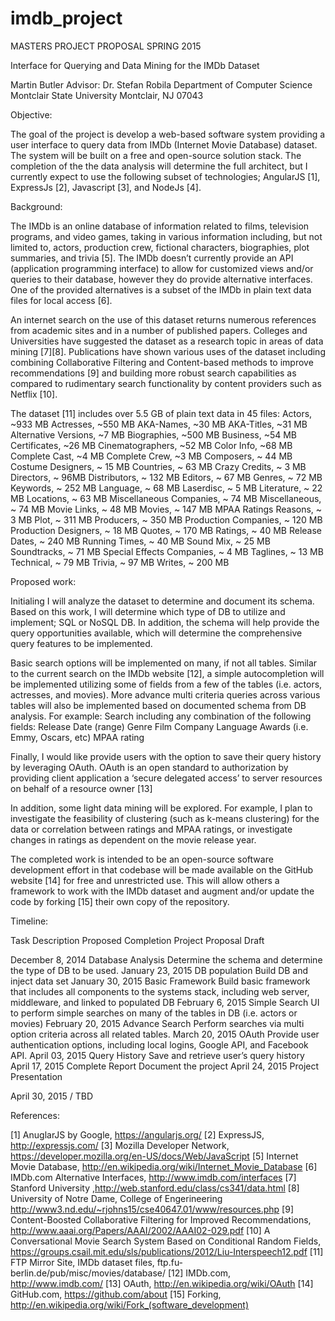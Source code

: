 # imdb_project
MASTERS PROJECT PROPOSAL
SPRING 2015

Interface for Querying and Data Mining for the IMDb Dataset

Martin Butler
Advisor: Dr. Stefan Robila
Department of Computer Science
Montclair State University
Montclair, NJ 07043



Objective:

The goal of the project is develop a web-based software system providing a user interface to query data from IMDb (Internet Movie Database) dataset. The system will be built on a free and open-source solution stack.  The completion of the the data analysis will determine the full architect, but I currently expect to use the following subset of technologies; AngularJS [1], ExpressJs [2], Javascript [3], and NodeJs [4].

Background:

The IMDb is an online database of information related to films, television programs, and video games, taking in various information including, but not limited to, actors, production crew, fictional characters, biographies, plot summaries, and trivia [5].  The IMDb doesn’t currently provide an API (application programming interface) to allow for customized views and/or queries to their database, however they do provide alternative interfaces.  One of the provided alternatives is a subset of the IMDb in plain text data files for local access [6].

An internet search on the use of this dataset returns numerous references from academic sites and in a number of published papers.  Colleges and Universities have suggested the dataset as a research topic in areas of data mining [7][8].  Publications have shown various uses of the dataset including combining Collaborative Filtering and Content-based methods to improve recommendations [9] and building more robust search capabilities as compared to rudimentary search functionality by content providers such as Netflix [10].

The dataset [11] includes over 5.5 GB of plain text data in 45 files:
Actors, ~933 MB
Actresses, ~550 MB
AKA-Names, ~30 MB
AKA-Titles, ~31 MB
Alternative Versions, ~7 MB
Biographies, ~500 MB
Business, ~54 MB
Certificates, ~26 MB
Cinematographers, ~52 MB
Color Info, ~68 MB
Complete Cast, ~4 MB
Complete Crew, ~3 MB
Composers, ~ 44 MB
Costume Designers, ~ 15 MB
Countries, ~ 63 MB
Crazy Credits, ~ 3 MB
Directors, ~ 96MB
Distributors, ~ 132 MB
Editors, ~ 67 MB
Genres, ~ 72 MB
Keywords, ~ 252 MB
Language, ~ 68 MB
Laserdisc, ~ 5 MB
Literature, ~ 22 MB
Locations, ~ 63 MB
Miscellaneous Companies, ~ 74 MB
Miscellaneous, ~ 74 MB
Movie Links, ~ 48 MB
Movies, ~ 147 MB
MPAA Ratings Reasons, ~ 3 MB
Plot, ~ 311 MB
Producers, ~ 350 MB
Production Companies, ~ 120 MB
Production Designers, ~ 18 MB
Quotes, ~ 170 MB
Ratings, ~ 40 MB
Release Dates, ~ 240 MB
Running Times, ~ 40 MB
Sound Mix, ~ 25 MB
Soundtracks, ~ 71 MB
Special Effects Companies, ~ 4 MB
Taglines, ~ 13 MB
Technical, ~ 79 MB
Trivia, ~ 97 MB
Writes, ~ 200 MB

Proposed work:

Initialing I will analyze the dataset to determine and document its schema.  Based on this work, I will determine which type of DB to utilize and implement; SQL or NoSQL DB. In addition, the schema will help provide the query opportunities available, which will determine the comprehensive query features to be implemented.

Basic search options will be implemented on many, if not all tables.  Similar to the current search on the IMDb website [12], a simple autocompletion will be implemented utilizing some of fields from a few of the tables (i.e. actors, actresses, and movies).  More advance multi criteria queries across various tables will also be implemented based on documented schema from DB analysis. For example:
Search including any combination of the following fields:
Release Date (range)
Genre
Film Company
Language
Awards (i.e. Emmy, Oscars, etc)
MPAA rating

Finally, I would like provide users with the option to save their query history by leveraging OAuth.  OAuth is an open standard to authorization by providing client application a ‘secure delegated access’ to server resources on behalf of a resource owner [13]

In addition, some light data mining will be explored. For example, I plan to investigate the feasibility of clustering (such as k-means clustering) for the data or correlation between ratings and MPAA ratings, or investigate changes in ratings as dependent on the movie release year.

The completed work is intended to be an open-source software development effort in that codebase will be made available on the GitHub website [14] for free and unrestricted use.  This will allow others a framework to work with the IMDb dataset and augment and/or update the code by forking [15] their own copy of the repository.

Timeline:

Task
Description
Proposed Completion
Project Proposal Draft


December 8, 2014
Database Analysis
Determine the schema and determine the type of DB to be used.
January 23, 2015
DB population
Build DB and inject data set
January 30, 2015
Basic Framework
Build basic framework that includes all components to the systems stack, including web server, middleware, and linked to populated DB
February 6, 2015
Simple Search
UI to perform simple searches on many of the tables in DB (i.e. actors or movies)
February 20, 2015
Advance Search
Perform searches via multi option criteria across all related tables.
March 20, 2015
OAuth
Provide user authentication options, including local logins, Google API, and Facebook API.
April 03, 2015
Query History
Save and retrieve user’s query history
April 17, 2015
Complete Report
Document the project
April 24, 2015
Project Presentation


April 30, 2015 / TBD


References:

[1] AnuglarJS by Google, https://angularjs.org/
[2] ExpressJS, http://expressjs.com/
[3] Mozilla Developer Network, https://developer.mozilla.org/en-US/docs/Web/JavaScript
[5] Internet Movie Database, http://en.wikipedia.org/wiki/Internet_Movie_Database
[6] IMDb.com Alternative Interfaces, http://www.imdb.com/interfaces
[7] Stanford University ,http://web.stanford.edu/class/cs341/data.html
[8] University of Notre Dame, College of Engerineering http://www3.nd.edu/~rjohns15/cse40647.01/www/resources.php
[9] Content-Boosted Collaborative Filtering for Improved Recommendations, http://www.aaai.org/Papers/AAAI/2002/AAAI02-029.pdf
[10] A Conversational Movie Search System Based on Conditional Random Fields, https://groups.csail.mit.edu/sls/publications/2012/Liu-Interspeech12.pdf
[11] FTP Mirror Site, IMDb dataset files, ftp.fu-berlin.de/pub/misc/movies/database/
[12] IMDb.com, http://www.imdb.com/
[13] OAuth, http://en.wikipedia.org/wiki/OAuth
[14] GitHub.com, https://github.com/about
[15] Forking, http://en.wikipedia.org/wiki/Fork_(software_development)

